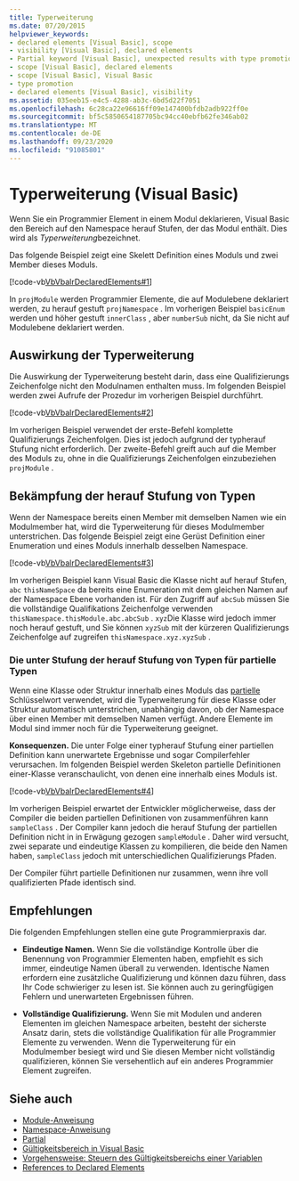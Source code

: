 ```yaml
---
title: Typerweiterung
ms.date: 07/20/2015
helpviewer_keywords:
- declared elements [Visual Basic], scope
- visibility [Visual Basic], declared elements
- Partial keyword [Visual Basic], unexpected results with type promotion
- scope [Visual Basic], declared elements
- scope [Visual Basic], Visual Basic
- type promotion
- declared elements [Visual Basic], visibility
ms.assetid: 035eeb15-e4c5-4288-ab3c-6bd5d22f7051
ms.openlocfilehash: 6c28ca22e96616ff09e147400bfdb2adb922ff0e
ms.sourcegitcommit: bf5c5850654187705bc94cc40ebfb62fe346ab02
ms.translationtype: MT
ms.contentlocale: de-DE
ms.lasthandoff: 09/23/2020
ms.locfileid: "91085801"
---
```

# <a name="type-promotion-visual-basic"></a>Typerweiterung (Visual Basic)

Wenn Sie ein Programmier Element in einem Modul deklarieren, Visual Basic den Bereich auf den Namespace herauf Stufen, der das Modul enthält. Dies wird als *Typerweiterung*bezeichnet.  
  
 Das folgende Beispiel zeigt eine Skelett Definition eines Moduls und zwei Member dieses Moduls.  
  
 [!code-vb[VbVbalrDeclaredElements#1](~/samples/snippets/visualbasic/VS_Snippets_VBCSharp/VbVbalrDeclaredElements/VB/Class1.vb#1)]  
  
 In `projModule` werden Programmier Elemente, die auf Modulebene deklariert werden, zu herauf gestuft `projNamespace` . Im vorherigen Beispiel `basicEnum` werden und höher gestuft `innerClass` , aber `numberSub` nicht, da Sie nicht auf Modulebene deklariert werden.  
  
## <a name="effect-of-type-promotion"></a>Auswirkung der Typerweiterung  

 Die Auswirkung der Typerweiterung besteht darin, dass eine Qualifizierungs Zeichenfolge nicht den Modulnamen enthalten muss. Im folgenden Beispiel werden zwei Aufrufe der Prozedur im vorherigen Beispiel durchführt.  
  
 [!code-vb[VbVbalrDeclaredElements#2](~/samples/snippets/visualbasic/VS_Snippets_VBCSharp/VbVbalrDeclaredElements/VB/Class1.vb#2)]  
  
 Im vorherigen Beispiel verwendet der erste-Befehl komplette Qualifizierungs Zeichenfolgen. Dies ist jedoch aufgrund der typherauf Stufung nicht erforderlich. Der zweite-Befehl greift auch auf die Member des Moduls zu, ohne in die Qualifizierungs Zeichenfolgen einzubeziehen `projModule` .  
  
## <a name="defeat-of-type-promotion"></a>Bekämpfung der herauf Stufung von Typen  

 Wenn der Namespace bereits einen Member mit demselben Namen wie ein Modulmember hat, wird die Typerweiterung für dieses Modulmember unterstrichen. Das folgende Beispiel zeigt eine Gerüst Definition einer Enumeration und eines Moduls innerhalb desselben Namespace.  
  
 [!code-vb[VbVbalrDeclaredElements#3](~/samples/snippets/visualbasic/VS_Snippets_VBCSharp/VbVbalrDeclaredElements/VB/Class1.vb#3)]  
  
 Im vorherigen Beispiel kann Visual Basic die Klasse nicht auf herauf Stufen, `abc` `thisNameSpace` da bereits eine Enumeration mit dem gleichen Namen auf der Namespace Ebene vorhanden ist. Für den Zugriff auf `abcSub` müssen Sie die vollständige Qualifikations Zeichenfolge verwenden `thisNamespace.thisModule.abc.abcSub` . `xyz`Die Klasse wird jedoch immer noch herauf gestuft, und Sie können `xyzSub` mit der kürzeren Qualifizierungs Zeichenfolge auf zugreifen `thisNamespace.xyz.xyzSub` .  
  
### <a name="defeat-of-type-promotion-for-partial-types"></a>Die unter Stufung der herauf Stufung von Typen für partielle Typen  

 Wenn eine Klasse oder Struktur innerhalb eines Moduls das [partielle](../../../language-reference/modifiers/partial.md) Schlüsselwort verwendet, wird die Typerweiterung für diese Klasse oder Struktur automatisch unterstrichen, unabhängig davon, ob der Namespace über einen Member mit demselben Namen verfügt. Andere Elemente im Modul sind immer noch für die Typerweiterung geeignet.  
  
 **Konsequenzen.** Die unter Folge einer typherauf Stufung einer partiellen Definition kann unerwartete Ergebnisse und sogar Compilerfehler verursachen. Im folgenden Beispiel werden Skeleton partielle Definitionen einer-Klasse veranschaulicht, von denen eine innerhalb eines Moduls ist.  
  
 [!code-vb[VbVbalrDeclaredElements#4](~/samples/snippets/visualbasic/VS_Snippets_VBCSharp/VbVbalrDeclaredElements/VB/Class1.vb#4)]  
  
 Im vorherigen Beispiel erwartet der Entwickler möglicherweise, dass der Compiler die beiden partiellen Definitionen von zusammenführen kann `sampleClass` . Der Compiler kann jedoch die herauf Stufung der partiellen Definition nicht in in Erwägung gezogen `sampleModule` . Daher wird versucht, zwei separate und eindeutige Klassen zu kompilieren, die beide den Namen haben, `sampleClass` jedoch mit unterschiedlichen Qualifizierungs Pfaden.  
  
 Der Compiler führt partielle Definitionen nur zusammen, wenn ihre voll qualifizierten Pfade identisch sind.  
  
## <a name="recommendations"></a>Empfehlungen  

 Die folgenden Empfehlungen stellen eine gute Programmierpraxis dar.  
  
- **Eindeutige Namen.** Wenn Sie die vollständige Kontrolle über die Benennung von Programmier Elementen haben, empfiehlt es sich immer, eindeutige Namen überall zu verwenden. Identische Namen erfordern eine zusätzliche Qualifizierung und können dazu führen, dass Ihr Code schwieriger zu lesen ist. Sie können auch zu geringfügigen Fehlern und unerwarteten Ergebnissen führen.  
  
- **Vollständige Qualifizierung.** Wenn Sie mit Modulen und anderen Elementen im gleichen Namespace arbeiten, besteht der sicherste Ansatz darin, stets die vollständige Qualifikation für alle Programmier Elemente zu verwenden. Wenn die Typerweiterung für ein Modulmember besiegt wird und Sie diesen Member nicht vollständig qualifizieren, können Sie versehentlich auf ein anderes Programmier Element zugreifen.  
  
## <a name="see-also"></a>Siehe auch

- [Module-Anweisung](../../../language-reference/statements/module-statement.md)
- [Namespace-Anweisung](../../../language-reference/statements/namespace-statement.md)
- [Partial](../../../language-reference/modifiers/partial.md)
- [Gültigkeitsbereich in Visual Basic](scope.md)
- [Vorgehensweise: Steuern des Gültigkeitsbereichs einer Variablen](how-to-control-the-scope-of-a-variable.md)
- [References to Declared Elements](references-to-declared-elements.md)
